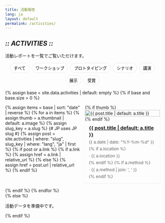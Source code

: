 ```yaml
---
title: 活動報告
lang: ja
layout: default
permalink: /activities/
---
```


<section class="hero" data-reveal>
  <h1 class="chapter glitch" data-shadow="Chapter II :: ACTIVITIES ::">
    <em>:: ACTIVITIES ::</em>
  </h1>
  <p class="lead">活動レポートを一覧でご覧いただけます。</p>
</section>

<section id="activities-list" data-reveal>
  <style>
    .filters { display:flex; flex-wrap:wrap; gap:.5rem; margin:.5rem 0 1rem; justify-content:center; }
    .filters button{ border:1px solid var(--c-border,#e5e5e5); background:#fff; padding:.35rem .7rem; border-radius:999px; cursor:pointer; }
    .filters button.is-active{ background:#f5fbff; border-color:#cfe3ff; }
    #activities-list{ display:block; width:100%; max-width:none; }
    .cards{
      display:grid !important;
      grid-template-columns: repeat(auto-fill, minmax(180px, 1fr)) !important;
      grid-auto-flow: row;
      grid-auto-rows: auto !important; /* rows fit content */
      align-content: start;
      align-items: stretch;
      justify-items: stretch;
      gap:1rem !important;
      list-style:none;
      padding:0;
      margin:0;
      width:100%;
      box-sizing: border-box;
    }
    /* Desktop: exactly 3 columns */
    @media (min-width: 1024px){
      .cards{ grid-template-columns: repeat(3, 1fr) !important; }
    }
    .cards, .cards *{ box-sizing: border-box; }
    .cards > li{ position:relative !important; min-width:0; float:none !important; clear:none !important; }
    .card{ display:flex !important; position:relative !important; flex-direction:column; height:auto; width:100%; box-shadow:0 2px 6px rgba(0,0,0,.05); transition:box-shadow .2s ease; }
    .card:hover{ box-shadow:0 8px 18px rgba(0,0,0,.10); }
    .card img{ width:100%; height:auto; object-fit:contain; display:block; border:none; box-shadow:none; }
    .card h3{ margin:.6rem .8rem .3rem; font-size:1rem; line-height:1.35; }
    .meta{ margin:0 .8rem .8rem; font-size:.85rem; color:#666; display:flex; gap:.4rem; flex-wrap:wrap; }
    /* Full-bleed layout on desktop to guarantee 3 columns */
    @media (min-width: 1024px){
      /* break this section out of any narrow page wrapper */
      #activities-list{ width:100vw !important; margin-left: calc(50% - 50vw); margin-right: calc(50% - 50vw); }
      /* center the grid within a max width */
      #activities-list .cards{ max-width: 1200px; margin: 0 auto; grid-template-columns: repeat(3, minmax(0, 1fr)) !important; }
    }
  </style>

  <div class="filters">
    <button data-type="">すべて</button>
    <button data-type="workshop">ワークショップ</button>
    <button data-type="prototyping">プロトタイピング</button>
    <button data-type="scenario">シナリオ</button>
    <button data-type="talk">講演</button>
    <button data-type="exhibit">展示</button>
    <button data-type="award">受賞</button>
  </div>

  {% assign base = site.data.activities | default: empty %}
  {% if base and base.size > 0 %}
    <ul id="acts" class="cards">
      {% assign items = base | sort: "date" | reverse %}
      {% for a in items %}
        {% assign thumb = a.thumbnail | default: a.image %}
        {% assign slug_key = a.slug %} {# JP uses JP slug #}
        {% assign post = site.activities | where: "slug", slug_key | where: "lang", "ja" | first %}
        {% if post or a.link %}
          {% if a.link %}
            {% assign href = a.link | relative_url %}
          {% else %}
            {% assign href = post.url | relative_url %}
          {% endif %}
          <li class="card" data-type="{{ a.type | default: 'activity' }}">
            {% if thumb %}<img src="{{ '/assets/img/activities/' | append: thumb | relative_url }}" alt="{{ post.title | default: a.title }}" loading="lazy">{% endif %}
            <h3><a href="{{ href }}">{{ post.title | default: a.title }}</a></h3>
            <div class="meta">
              <span>{{ a.date | date: "%Y-%m-%d" }}</span>
              {% if a.location %}<span>· {{ a.location }}</span>{% endif %}
              {% if a.method %}<span>· {{ a.method | join: ', ' }}</span>{% endif %}
            </div>
          </li>
        {% endif %}
      {% endfor %}
    </ul>
    <script>
      (function(){
        const state={type:''};
        const items=[...document.querySelectorAll('#acts .card')];
        function apply(){ items.forEach(el=>{el.style.display = !state.type || el.dataset.type===state.type ? '' : 'none';}); }
        document.querySelectorAll('.filters [data-type]').forEach(b=>{
          b.addEventListener('click',()=>{ document.querySelectorAll('.filters [data-type]').forEach(x=>x.classList.remove('is-active')); b.classList.add('is-active'); state.type=b.dataset.type; apply(); });
        });
        apply();
      })();
    </script>
  {% else %}
    <p>活動データを準備中です。</p>
  {% endif %}
</section>